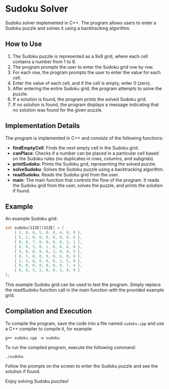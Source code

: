 # Sudoku Solver

Sudoku solver implemented in C++. The program allows users to enter a Sudoku puzzle and solves it using a backtracking algorithm.

## How to Use

1. The Sudoku puzzle is represented as a 9x9 grid, where each cell contains a number from 1 to 9.
2. The program prompts the user to enter the Sudoku grid row by row.
3. For each row, the program prompts the user to enter the value for each cell.
4. Enter the value of each cell, and if the cell is empty, enter 0 (zero).
5. After entering the entire Sudoku grid, the program attempts to solve the puzzle.
6. If a solution is found, the program prints the solved Sudoku grid.
7. If no solution is found, the program displays a message indicating that no solution was found for the given puzzle.

## Implementation Details

The program is implemented in C++ and consists of the following functions:

- **findEmptyCell**: Finds the next empty cell in the Sudoku grid.
- **canPlace**: Checks if a number can be placed in a particular cell based on the Sudoku rules (no duplicates in rows, columns, and subgrids).
- **printSudoku**: Prints the Sudoku grid, representing the solved puzzle.
- **solveSudoku**: Solves the Sudoku puzzle using a backtracking algorithm.
- **readSudoku**: Reads the Sudoku grid from the user.
- **main**: The main function that controls the flow of the program. It reads the Sudoku grid from the user, solves the puzzle, and prints the solution if found.

## Example

An example Sudoku grid:

```cpp
int sudoku[SIZE][SIZE] = {
    { 3, 0, 6, 5, 0, 8, 4, 0, 0 },
    { 5, 2, 0, 0, 0, 0, 0, 0, 0 },
    { 0, 8, 7, 0, 0, 0, 0, 3, 1 },
    { 0, 0, 3, 0, 1, 0, 0, 8, 0 },
    { 9, 0, 0, 8, 6, 3, 0, 0, 5 },
    { 0, 5, 0, 0, 9, 0, 6, 0, 0 },
    { 1, 3, 0, 0, 0, 0, 2, 5, 0 },
    { 0, 0, 0, 0, 0, 0, 0, 7, 4 },
    { 0, 0, 5, 2, 0, 6, 3, 0, 0 }
};
```
This example Sudoku grid can be used to test the program. Simply replace the readSudoku function call in the main function with the provided example grid.

## Compilation and Execution

To compile the program, save the code into a file named `sudoku.cpp` and use a C++ compiler to compile it, for example:

`g++ sudoku.cpp -o sudoku`

To run the compiled program, execute the following command:

`./sudoku`

Follow the prompts on the screen to enter the Sudoku puzzle and see the solution if found.

Enjoy solving Sudoku puzzles!
